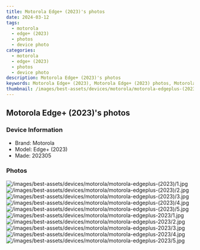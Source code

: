 ```yaml
---
title: Motorola Edge+ (2023)'s photos
date: 2024-03-12
tags: 
  - motorola
  - edge+ (2023)
  - photos
  - device photo
categories: 
  - motorola
  - edge+ (2023)
  - photos
  - device photo
description: Motorola Edge+ (2023)'s photos
keywords: Motorola Edge+ (2023), Motorola Edge+ (2023) photos, Motorola Edge+ (2023) device photo
thumbnail: /images/best-assets/devices/motorola/motorola-edgeplus-(2023)/1.jpg
---
```


## Motorola Edge+ (2023)'s photos

### Device Information

- Brand: Motorola
- Model: Edge+ (2023)
- Made: 202305

### Photos

![/images/best-assets/devices/motorola/motorola-edgeplus-(2023)/1.jpg](/images/best-assets/devices/motorola/motorola-edgeplus-(2023)/1.jpg)
![/images/best-assets/devices/motorola/motorola-edgeplus-(2023)/2.jpg](/images/best-assets/devices/motorola/motorola-edgeplus-(2023)/2.jpg)
![/images/best-assets/devices/motorola/motorola-edgeplus-(2023)/3.jpg](/images/best-assets/devices/motorola/motorola-edgeplus-(2023)/3.jpg)
![/images/best-assets/devices/motorola/motorola-edgeplus-(2023)/4.jpg](/images/best-assets/devices/motorola/motorola-edgeplus-(2023)/4.jpg)
![/images/best-assets/devices/motorola/motorola-edgeplus-(2023)/5.jpg](/images/best-assets/devices/motorola/motorola-edgeplus-(2023)/5.jpg)
![/images/best-assets/devices/motorola/motorola-edgeplus-2023/1.jpg](/images/best-assets/devices/motorola/motorola-edgeplus-2023/1.jpg)
![/images/best-assets/devices/motorola/motorola-edgeplus-2023/2.jpg](/images/best-assets/devices/motorola/motorola-edgeplus-2023/2.jpg)
![/images/best-assets/devices/motorola/motorola-edgeplus-2023/3.jpg](/images/best-assets/devices/motorola/motorola-edgeplus-2023/3.jpg)
![/images/best-assets/devices/motorola/motorola-edgeplus-2023/4.jpg](/images/best-assets/devices/motorola/motorola-edgeplus-2023/4.jpg)
![/images/best-assets/devices/motorola/motorola-edgeplus-2023/5.jpg](/images/best-assets/devices/motorola/motorola-edgeplus-2023/5.jpg)
